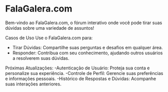 # FalaGalera.com
Bem-vindo ao FalaGalera.com, o fórum interativo onde você pode tirar suas dúvidas sobre uma variedade de assuntos!

Casos de Uso
Use o FalaGalera.com para:

- Tirar Dúvidas: Compartilhe suas perguntas e desafios em qualquer área.
- Responder: Contribua com seu conhecimento, ajudando outros usuários a resolverem suas dúvidas.
  
Próximas Atualizações:
-Autenticação de Usuário: Proteja sua conta e personalize sua experiência.
-Controle de Perfil: Gerencie suas preferências e informações pessoais.
-Histórico de Respostas e Dúvidas: Acompanhe suas interações anteriores.
